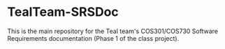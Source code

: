 # TealTeam-SRSDoc
This is the main repository for the Teal team's COS301/COS730 Software Requirements documentation (Phase 1 of the class project).
